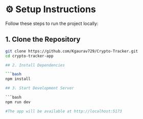 # ⚙️ Setup Instructions

Follow these steps to run the project locally:

## 1. Clone the Repository

```bash
git clone https://github.com/Kgaurav729/Crypto-Tracker.git
cd crypto-tracker-app

## 2. Install Dependencies

```bash
npm install

## 3. Start Development Server

```bash
npm run dev

#The app will be available at http://localhost:5173




